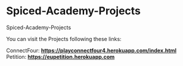 # Spiced-Academy-Projects
Spiced-Academy-Projects


You can visit the Projects following these links:

ConnectFour: **https://playconnectfour4.herokuapp.com/index.html** </br>
Petition: **https://eupetition.herokuapp.com**
